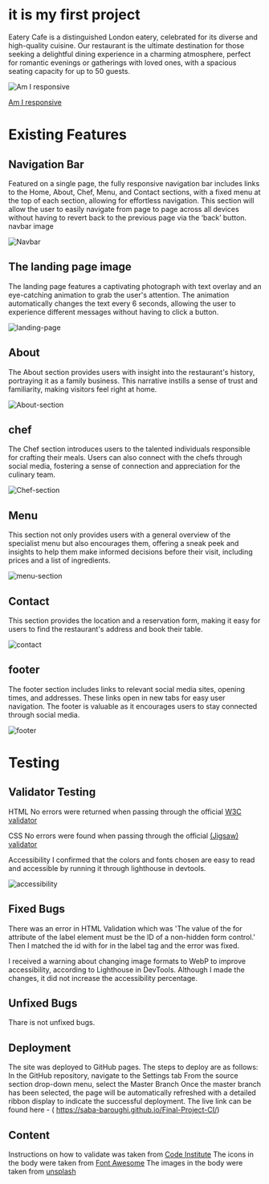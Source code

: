# it is my first project

Eatery Cafe is a distinguished London eatery, celebrated for its diverse and high-quality cuisine. Our restaurant is the ultimate destination for those seeking a delightful dining experience in a charming atmosphere, perfect for romantic evenings or gatherings with loved ones, with a spacious seating capacity for up to 50 guests.

![Am I responsive](./assets/images/Responsive.png)

[Am I responsive](https://ui.dev/amiresponsive?url=https://saba-baroughi.github.io/Final-Project-CI/)

# Existing Features

## Navigation Bar

Featured on a single page, the fully responsive navigation bar includes links to the Home, About, Chef, Menu, and Contact sections, with a fixed menu at the top of each section, allowing for effortless navigation.
This section will allow the user to easily navigate from page to page across all devices without having to revert back to the previous page via the ‘back’ button.
navbar image

![Navbar](./assets/images/navbar.png)

## The landing page image

The landing page features a captivating photograph with text overlay and an eye-catching animation to grab the user's attention. The animation automatically changes the text every 6 seconds, allowing the user to experience different messages without having to click a button.

![landing-page](./assets/images/landing-page.png)

## About

The About section provides users with insight into the restaurant's history, portraying it as a family business. This narrative instills a sense of trust and familiarity, making visitors feel right at home.

![About-section](./assets/images/about-section.png)

## chef

The Chef section introduces users to the talented individuals responsible for crafting their meals. Users can also connect with the chefs through social media, fostering a sense of connection and appreciation for the culinary team.

![Chef-section](./assets/images/chef.png)

## Menu

This section not only provides users with a general overview of the specialist menu but also encourages them, offering a sneak peek and insights to help them make informed decisions before their visit, including prices and a list of ingredients.

![menu-section](./assets/images/menu.section.png)

## Contact

This section provides the location and a reservation form, making it easy for users to find the restaurant's address and book their table.

![contact](./assets/images/contact-part1.png)

## footer

The footer section includes links to relevant social media sites, opening times, and addresses. These links open in new tabs for easy user navigation. The footer is valuable as it encourages users to stay connected through social media.

![footer](./assets/images/footer.png)

# Testing

## Validator Testing

HTML
No errors were returned when passing through the official [W3C validator](https://validator.w3.org/nu/#textarea)

CSS
No errors were found when passing through the official [(Jigsaw) validator](https://jigsaw.w3.org/css-validator/validator)

Accessibility
I confirmed that the colors and fonts chosen are easy to read and accessible by running it through lighthouse in devtools.

![accessibility](./assets/images/Accessibility.png)

## Fixed Bugs

There was an error in HTML Validation which was 'The value of the for attribute of the label element must be the ID of a non-hidden form control.' Then I matched the id with for in the label tag and the error was fixed.

I received a warning about changing image formats to WebP to improve accessibility, according to Lighthouse in DevTools. Although I made the changes, it did not increase the accessibility percentage.

## Unfixed Bugs

Thare is not unfixed bugs.

## Deployment

The site was deployed to GitHub pages. The steps to deploy are as follows:
In the GitHub repository, navigate to the Settings tab
From the source section drop-down menu, select the Master Branch
Once the master branch has been selected, the page will be automatically refreshed with a detailed ribbon display to indicate the successful deployment.
The live link can be found here - ( https://saba-baroughi.github.io/Final-Project-CI/)

## Content

Instructions on how to validate was taken from [Code Institute](https://learn.codeinstitute.net/courses/)
The icons in the body were taken from [Font Awesome](https://fontawesome.com/)
The images in the body were taken from [unsplash](https://unsplash.com/)
